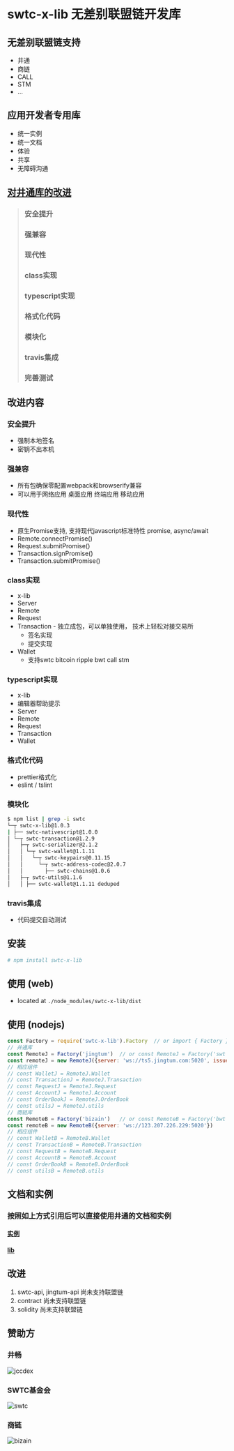 # swtc-x-lib 无差别联盟链开发库

## 无差别联盟链支持
- 井通
- 商链
- CALL
- STM
- ...
## 应用开发者专用库
- 统一实例
- 统一文档
- 体验
- 共享
- 无障碍沟通

## [对井通库的改进](../docswtc)
> ### 安全提升
> ### 强兼容
> ### 现代性
> ### class实现
> ### typescript实现
> ### 格式化代码
> ### 模块化
> ### travis集成
> ### 完善测试

## 改进内容
### 安全提升
  - 强制本地签名
  - 密钥不出本机
### 强兼容
  - 所有包确保零配置webpack和browserify兼容
  - 可以用于网络应用 桌面应用 终端应用 移动应用
### 现代性
  - 原生Promise支持, 支持现代javascript标准特性 promise, async/await
  - Remote.connectPromise()
  - Request.submitPromise()
  - Transaction.signPromise()
  - Transaction.submitPromise()
### class实现
  - x-lib
  - Server
  - Remote
  - Request
  - Transaction - 独立成包，可以单独使用， 技术上轻松对接交易所
    - 签名实现
	- 提交实现
  - Wallet
    - 支持swtc bitcoin ripple bwt call stm
### typescript实现
  - x-lib
  - 编辑器帮助提示
  - Server
  - Remote
  - Request
  - Transaction
  - Wallet
### 格式化代码
  - prettier格式化
  - eslint / tslint
### 模块化
```bash
$ npm list | grep -i swtc
└─┬ swtc-x-lib@1.0.3
| ├── swtc-nativescript@1.0.0
│ └─┬ swtc-transaction@1.2.9
│   ├─┬ swtc-serializer@2.1.2
│   │ └─┬ swtc-wallet@1.1.11
│   │   └─┬ swtc-keypairs@0.11.15
│   │     └─┬ swtc-address-codec@2.0.7
│   │       ├── swtc-chains@1.0.6
│   ├─┬ swtc-utils@1.1.6
│   │ ├── swtc-wallet@1.1.11 deduped
```
### travis集成
  - 代码提交自动测试
## 安装
```bash
# npm install swtc-x-lib
```

## 使用 (web)
- located at `./node_modules/swtc-x-lib/dist`

## 使用 (nodejs)
```javascript
const Factory = require('swtc-x-lib').Factory  // or import { Factory } from 'swtc-x-lib'
// 井通库
const RemoteJ = Factory('jingtum')  // or const RemoteJ = Factory('swt')
const remoteJ = new RemoteJ({server: 'ws://ts5.jingtum.com:5020', issuer: 'jBciDE8Q3uJjf111VeiUNM775AMKHEbBLS'})
// 相应组件
// const WalletJ = RemoteJ.Wallet
// const TransactionJ = RemoteJ.Transaction
// const RequestJ = RemoteJ.Request
// const AccountJ = RemoteJ.Account
// const OrderBookJ = RemoteJ.OrderBook
// const utilsJ = RemoteJ.utils
// 商链库
const RemoteB = Factory('bizain')   // or const RemoteB = Factory('bwt')
const remoteB = new RemoteB({server: 'ws://123.207.226.229:5020'})
// 相应组件
// const WalletB = RemoteB.Wallet
// const TransactionB = RemoteB.Transaction
// const RequestB = RemoteB.Request
// const AccountB = RemoteB.Account
// const OrderBookB = RemoteB.OrderBook
// const utilsB = RemoteB.utils
```

## 文档和实例
### 按照如上方式引用后可以直接使用井通的文档和实例
#### [实例](../)
#### [lib](../doc)

## 改进
1. swtc-api, jingtum-api 尚未支持联盟链
2. contract 尚未支持联盟链
3. solidity 尚未支持联盟链

## 赞助方
### 井畅
![jccdex](./jccdex.png)
### SWTC基金会
![swtc](./swtcfdt.png)
### 商链
![bizain](./bizain.png)

